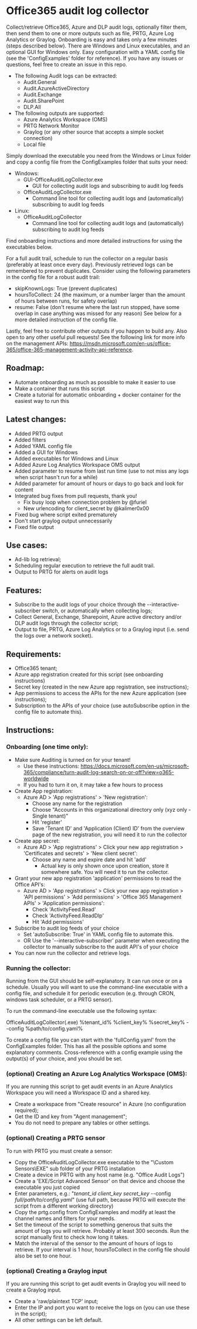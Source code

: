 # Office365 audit log collector

Collect/retrieve Office365, Azure and DLP audit logs, optionally filter them, then send them to one or more outputs such as file, PRTG, Azure Log Analytics or Graylog.
Onboarding is easy and takes only a few minutes (steps described below). There are Windows and Linux executables, and an optional GUI for Windows only.
Easy configuration with a YAML config file (see the 'ConfigExamples' folder for reference).
If you have any issues or questions, feel free to create an issue in this repo.
- The following Audit logs can be extracted:
  - Audit.General
  - Audit.AzureActiveDirectory
  - Audit.Exchange
  - Audit.SharePoint
  - DLP.All
- The following outputs are supported:
  - Azure Analytics Workspace (OMS)
  - PRTG Network Monitor
  - Graylog (or any other source that accepts a simple socket connection)
  - Local file

Simply download the executable you need from the Windows or Linux folder and copy a config file from the ConfigExamples folder that suits your need:
- Windows:
  - GUI-OfficeAuditLogCollector.exe
    - GUI for collecting audit logs and subscribing to audit log feeds
  - OfficeAuditLogCollector.exe
    - Command line tool for collecting audit logs and (automatically) subscribing to audit log feeds
- Linux:
  - OfficeAuditLogCollector
    - Command line tool for collecting audit logs and (automatically) subscribing to audit log feeds

Find onboarding instructions and more detailed instructions for using the executables below.

For a full audit trail, schedule to run the collector on a regular basis (preferably at least once every day). Previously
retrieved logs can be remembered to prevent duplicates. Consider using the following parameters in the config file for a robust audit trail:
- skipKnownLogs: True (prevent duplicates)
- hoursToCollect: 24 (the maximum, or a number larger than the amount of hours between runs, for safety overlap)
- resume: False (don't resume where the last run stopped, have some overlap in case anything was missed for any reason)
See below for a more detailed instruction of the config file.

Lastly, feel free to contribute other outputs if you happen to build any. Also open to any other useful pull requests!
See the following link for more info on the management APIs: https://msdn.microsoft.com/en-us/office-365/office-365-management-activity-api-reference.

## Roadmap:

- Automate onboarding as much as possible to make it easier to use
- Make a container that runs this script
- Create a tutorial for automatic onboarding + docker container for the easiest way to run this

## Latest changes:
- Added PRTG output
- Added filters
- Added YAML config file
- Added a GUI for Windows
- Added executables for Windows and Linux
- Added Azure Log Analytics Workspace OMS output
- Added parameter to resume from last run time (use to not miss any logs when script hasn't run for a while)
- Added parameter for amount of hours or days to go back and look for content
- Integrated bug fixes from pull requests, thank you!
  - Fix busy loop when connection problem by @furiel
  - New urlencoding for client_secret by @kalimer0x00 
- Fixed bug where script exited prematurely
- Don't start graylog output unnecessarily
- Fixed file output

## Use cases:

- Ad-lib log retrieval;
- Scheduling regular execution to retrieve the full audit trail.
- Output to PRTG for alerts on audit logs

## Features:

- Subscribe to the audit logs of your choice through the --interactive-subscriber switch, or automatically when collecting logs;
- Collect General, Exchange, Sharepoint, Azure active directory and/or DLP audit logs through the collector script;
- Output to file, PRTG, Azure Log Analytics or to a Graylog input (i.e. send the logs over a network socket).

## Requirements:
- Office365 tenant;
- Azure app registration created for this script (see onboarding instructions)
- Secret key (created in the new Azure app registration, see instructions);
- App permissions to access the APIs for the new Azure application (see instructions);
- Subscription to the APIs of your choice (use autoSubscribe option in the config file to automate this).

## Instructions:

### Onboarding (one time only):
- Make sure Auditing is turned on for your tenant!
  - Use these instructions: https://docs.microsoft.com/en-us/microsoft-365/compliance/turn-audit-log-search-on-or-off?view=o365-worldwide
  - If you had to turn it on, it may take a few hours to process
- Create App registration: 
  - Azure AD > 'App registrations' > 'New registration':
    - Choose any name for the registration
    - Choose "Accounts in this organizational directory only (xyz only - Single tenant)"
    - Hit 'register'
    - Save 'Tenant ID' and 'Application (Client) ID' from the overview page of the new registration, you will need it to run the collector
- Create app secret:
  - Azure AD > 'App registrations' > Click your new app registration > 'Certificates and secrets' > 'New client secret':
    - Choose any name and expire date and hit 'add'
      - Actual key is only shown once upon creation, store it somewhere safe. You will need it to run the collector.
- Grant your new app registration 'application' permissions to read the Office API's: 
  - Azure AD > 'App registrations' > Click your new app registration > 'API permissions' > 'Add permissions' > 'Office 365 Management APIs' > 'Application permissions':
    - Check 'ActivityFeed.Read'
    - Check 'ActivityFeed.ReadDlp'
    - Hit 'Add permissions'
- Subscribe to audit log feeds of your choice
  - Set 'autoSubscribe: True' in YAML config file to automate this.
  - OR Use the '--interactive-subscriber' parameter when executing the collector to manually subscribe to the audit API's of your choice
- You can now run the collector and retrieve logs. 


### Running the collector:

Running from the GUI should be self-explanatory. It can run once or on a schedule. Usually you will want to use the 
command-line executable with a config file, and schedule it for periodic execution (e.g. through CRON, windows task
scheduler, or a PRTG sensor).

To run the command-line executable use the following syntax:

OfficeAuditLogCollector(.exe) %tenant_id% %client_key% %secret_key% --config %path/to/config.yaml%

To create a config file you can start with the 'fullConfig.yaml' from the ConfigExamples folder. This has all the 
possible options and some explanatory comments. Cross-reference with a config example using the output(s) of your choice, and you
should be set.

### (optional) Creating an Azure Log Analytics Workspace (OMS):

If you are running this script to get audit events in an Azure Analytics Workspace you will need a Workspace ID and a shared key.
- Create a workspace from "Create resource" in Azure (no configuration required);
- Get the ID and key from "Agent management";
- You do not need to prepare any tables or other settings.

### (optional) Creating a PRTG sensor

To run with PRTG you must create a sensor:
- Copy the OfficeAuditLogCollector.exe executable to the "\Custom Sensors\EXE" sub folder of your PRTG installation
- Create a device in PRTG with any host name (e.g. "Office Audit Logs")
- Create a 'EXE/Script Advanced Sensor' on that device and choose the executable you just copied
- Enter parameters, e.g.: "*tenant_id* *client_key* *secret_key* --config *full/path/to/config.yaml*" 
(use full path, because PRTG will execute the script from a different working directory)
- Copy the prtg.config from ConfigExamples and modify at least the channel names and filters for your needs.
- Set the timeout of the script to something generous that suits the amount of logs you will retrieve. 
Probably at least 300 seconds. Run the script manually first to check how long it takes.
- Match the interval of the sensor to the amount of hours of logs to retrieve. If your interval is 1 hour, hoursToCollect
in the config file should also be set to one hour.

### (optional) Creating a Graylog input

If you are running this script to get audit events in Graylog you will need to create a Graylog input.
- Create a 'raw/plaintext TCP' input;
- Enter the IP and port you want to receive the logs on (you can use these in the script);
- All other settings can be left default.

